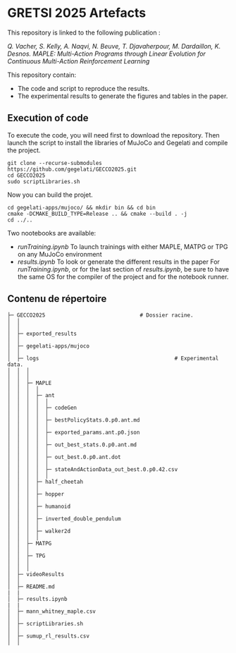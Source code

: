 # GRETSI 2025 Artefacts

This repository is linked to the following publication :

*Q. Vacher, S. Kelly, A. Naqvi, N. Beuve, T. Djavaherpour, M. Dardaillon, K. Desnos. MAPLE: Multi-Action Programs through Linear Evolution for Continuous Multi-Action Reinforcement Learning*

This repository contain:
* The code and script to reproduce the results.
* The experimental results to generate the figures and tables in the paper.


## Execution of code

To execute the code, you will need first to download the repository.
Then launch the script to install the libraries of MuJoCo and Gegelati and compile the project.

```
git clone --recurse-submodules  https://github.com/gegelati/GECCO2025.git
cd GECCO2025
sudo scriptLibraries.sh
```

Now you can build the projet.

```
cd gegelati-apps/mujoco/ && mkdir bin && cd bin
cmake -DCMAKE_BUILD_TYPE=Release .. && cmake --build . -j 
cd ../..
```

Two nootebooks are available:
 - *runTraining.ipynb* To launch trainings with either MAPLE, MATPG or TPG on any MuJoCo environment
 - *results.ipynb* To look or generate the different results in the paper
For *runTraining.ipynb*, or for the last section of *results.ipynb*, be sure to have the same OS for the compiler of the project and for the notebook runner.


## Contenu de répertoire
```
├─ GECCO2025                              # Dossier racine.
│  │                                                                       
│  │                                           
│  ├─ exported_results       
│  │
│  ├─ gegelati-apps/mujoco                          
│  │   
│  ├─ logs                                           # Experimental data.
│  │  │                                        
│  │  │
│  │  ├─ MAPLE
│  │  │  │  
│  │  │  ├─ ant
│  │  │  │  │
│  │  │  │  ├─ codeGen
│  │  │  │  │
│  │  │  │  ├─ bestPolicyStats.0.p0.ant.md
│  │  │  │  │
│  │  │  │  ├─ exported_params.ant.p0.json
│  │  │  │  │
│  │  │  │  ├─ out_best_stats.0.p0.ant.md
│  │  │  │  │
│  │  │  │  ├─ out_best.0.p0.ant.dot
│  │  │  │  │
│  │  │  │  ├─ stateAndActionData_out_best.0.p0.42.csv
│  │  │  │  │
│  │  │  ├─ half_cheetah
│  │  │  │
│  │  │  ├─ hopper
│  │  │  │
│  │  │  ├─ humanoid
│  │  │  │
│  │  │  ├─ inverted_double_pendulum
│  │  │  │
│  │  │  ├─ walker2d
│  │  │  │
│  │  ├─ MATPG
│  │  │  
│  │  ├─ TPG
│  │  │                                  
│  │  │   
│  ├─ videoResults        
│  │
│  ├─ README.md           
|  |  
│  ├─ results.ipynb           
|  |  
│  ├─ mann_whitney_maple.csv        
│  │  
│  ├─ scriptLibraries.sh
│  │  
│  ├─ sumup_rl_results.csv
│  │  
```

